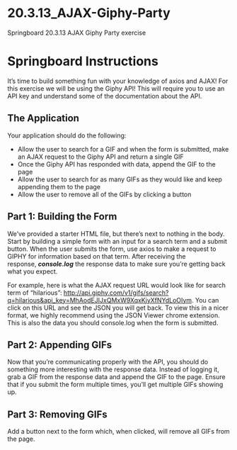 # 20.3.13_AJAX-Giphy-Party
Springboard 20.3.13 AJAX Giphy Party exercise

# Springboard Instructions
It’s time to build something fun with your knowledge of axios and AJAX! For this exercise we will be using the Giphy API! This will require you to use an API key and understand some of the documentation about the API.

## **The Application**

Your application should do the following:

- Allow the user to search for a GIF and when the form is submitted, make an AJAX request to the Giphy API and return a single GIF
- Once the Giphy API has responded with data, append the GIF to the page
- Allow the user to search for as many GIFs as they would like and keep appending them to the page
- Allow the user to remove all of the GIFs by clicking a button

## **Part 1: Building the Form**

We’ve provided a starter HTML file, but there’s next to nothing in the body. Start by building a simple form with an input for a search term and a submit button. When the user submits the form, use axios to make a request to GIPHY for information based on that term. After receiving the response, ***console.log*** the response data to make sure you’re getting back what you expect.

For example, here is what the AJAX request URL would look like for search term of “hilarious”: http://api.giphy.com/v1/gifs/search?q=hilarious&api_key=MhAodEJIJxQMxW9XqxKjyXfNYdLoOIym. You can click on this URL and see the JSON you will get back. To view this in a nicer format, we highly recommend using the JSON Viewer chrome extension. This is also the data you should console.log when the form is submitted.

## **Part 2: Appending GIFs**

Now that you’re communicating properly with the API, you should do something more interesting with the response data. Instead of logging it, grab a GIF from the response data and append the GIF to the page. Ensure that if you submit the form multiple times, you’ll get multiple GIFs showing up.

## **Part 3: Removing GIFs**

Add a button next to the form which, when clicked, will remove all GIFs from the page.
